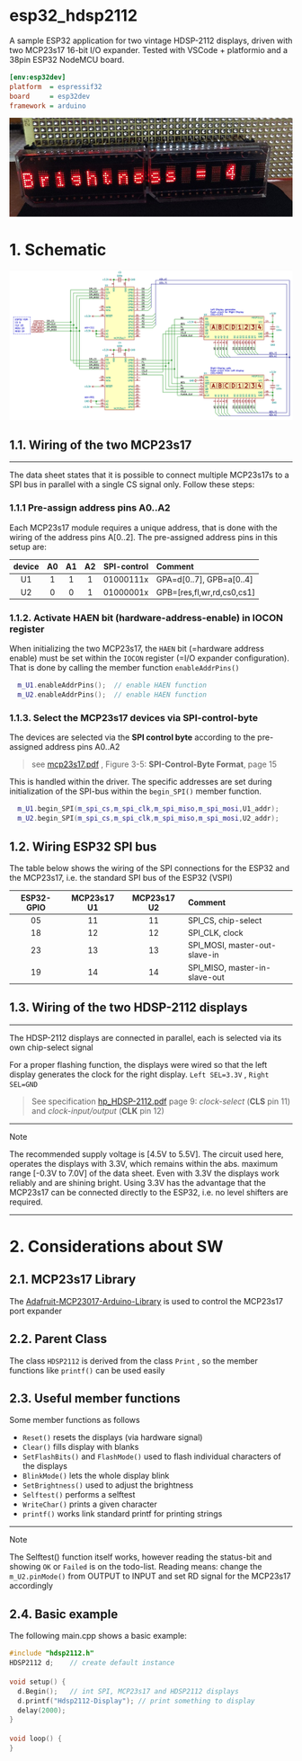# esp32_hdsp2112
A sample ESP32 application for two vintage HDSP-2112 displays, driven with two MCP23s17 16-bit I/O expander.
Tested with VSCode + platformio and a 38pin ESP32 NodeMCU board.

```ini
[env:esp32dev]
platform  = espressif32
board     = esp32dev
framework = arduino
```

![hdsp2112_display](doc/hdsp2112_brightness.jpg) 


# 1. Schematic

![schematic](doc/mcp23s17__hdsp2112.png)

## 1.1. Wiring of the two MCP23s17 
---
The data sheet states that it is possible to connect multiple MCP23s17s to a SPI bus in parallel with a single CS signal only. Follow these steps:
### 1.1.1 Pre-assign address pins A0..A2
Each MCP23s17 module requires a unique address, that is done with the wiring of the address pins A[0..2]. The pre-assigned address pins in this setup are:

| device | A0 | A1 | A2 | SPI-control | Comment                    |
|:------:|:--:|:--:|:--:|:-----------:|:---------------------------|
| U1     |  1 |  1 |  1 | 01000111x   | GPA=d[0..7], GPB=a[0..4]   |
| U2     |  0 |  0 |  1 | 01000001x   | GPB=[res,fl,wr,rd,cs0,cs1] |


### 1.1.2. Activate HAEN bit (hardware-address-enable) in IOCON register
When initializing the two MCP23s17, the `HAEN` bit (=hardware address enable) must be set within the `IOCON` register (=I/O expander configuration). That is done by calling the member function `enableAddrPins()`
```cpp
  m_U1.enableAddrPins();  // enable HAEN function
  m_U2.enableAddrPins();  // enable HAEN function
```
### 1.1.3. Select the MCP23s17 devices via SPI-control-byte
The devices are selected via the **SPI control byte**  according to the pre-assigned address pins A0..A2

>see [mcp23s17.pdf](doc/mcp23s17.pdf) , Figure 3-5: **SPI-Control-Byte Format**, page 15 

This is handled within the driver. The specific addresses are set during initialization of the SPI-bus within the `begin_SPI()` member function.

```cpp  
  m_U1.begin_SPI(m_spi_cs,m_spi_clk,m_spi_miso,m_spi_mosi,U1_addr);
  m_U2.begin_SPI(m_spi_cs,m_spi_clk,m_spi_miso,m_spi_mosi,U2_addr);
```

## 1.2. Wiring ESP32 SPI bus

The table below shows the wiring of the SPI connections for the ESP32 and the MCP23s17, i.e. the standard SPI bus of the ESP32 (VSPI) 

| ESP32-GPIO | MCP23s17 U1 | MCP23s17 U2 | Comment                       |
|:----------:|:-----------:|:-----------:|:------------------------------|
| 05         | 11          | 11          | SPI_CS,  chip-select          |
| 18         | 12          | 12          | SPI_CLK, clock                |
| 23         | 13          | 13          | SPI_MOSI, master-out-slave-in |
| 19         | 14          | 14          | SPI_MISO, master-in-slave-out |


## 1.3. Wiring of the two HDSP-2112 displays
---
The HDSP-2112 displays are connected in parallel, each is selected via its own chip-select signal

For a proper flashing function, the displays were wired so that the left display generates the clock for the right display. ``Left SEL=3.3V`` , ``Right SEL=GND`` 

>See specification [hp_HDSP-2112.pdf](doc/hp_HDSP-2112.pdf) page 9:  *clock-select* (**CLS** pin 11) and *clock-input/output* (**CLK**  pin 12) 

---
> [!NOTE]
> The recommended supply voltage is [4.5V to 5.5V]. The circuit used here, operates the displays with 3.3V, which remains within the abs. maximum range [-0.3V to 7.0V] of the data sheet. Even with 3.3V the displays work reliably and are shining bright. Using 3.3V has the advantage that the MCP23s17 can be connected directly to the ESP32, i.e. no level shifters are required.
---



# 2. Considerations about SW
## 2.1. MCP23s17 Library
The [Adafruit-MCP23017-Arduino-Library](https://github.com/adafruit/Adafruit-MCP23017-Arduino-Library) is used to control the MCP23s17 port expander

## 2.2. Parent Class
The class `HDSP2112` is derived from the class `Print` , so the member functions like `printf()` can be used easily  

## 2.3. Useful member functions
Some member functions as follows
 - `Reset()` resets the displays (via hardware signal)
 - `Clear()` fills display with blanks
 -  `SetFlashBits()` and `FlashMode()` used to flash individual characters of the displays
 - `BlinkMode()` lets the whole display blink
 - `SetBrightness()` used to adjust the brightness
 - `Selftest()` performs a selftest 
 - `WriteChar()` prints a given character
 - `printf()` works link standard printf for printing strings
  
   
---
> [!NOTE]
>The Selftest() function itself works, however reading the status-bit and showing `OK` or `Failed` is on the 
todo-list. Reading means: change the `m_U2.pinMode()` from OUTPUT to INPUT and set RD signal for the MCP23s17 accordingly

## 2.4. Basic example
The following main.cpp shows a basic example:

```cpp
#include "hdsp2112.h"
HDSP2112 d;    // create default instance

void setup() {
  d.Begin();   // int SPI, MCP23s17 and HDSP2112 displays
  d.printf("Hdsp2112-Display"); // print something to display
  delay(2000);
}

void loop() {
}

```
